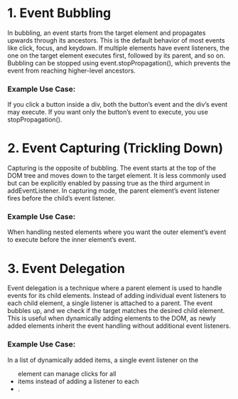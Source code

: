 # 1. Event Bubbling
In bubbling, an event starts from the target element and propagates upwards through its ancestors.
This is the default behavior of most events like click, focus, and keydown.
If multiple elements have event listeners, the one on the target element executes first, followed by its parent, and so on.
Bubbling can be stopped using event.stopPropagation(), which prevents the event from reaching higher-level ancestors.
### **Example Use Case:**
If you click a button inside a div, both the button’s event and the div’s event may execute. If you want only the button’s event to execute, you use stopPropagation().


# 2. Event Capturing (Trickling Down)
Capturing is the opposite of bubbling. The event starts at the top of the DOM tree and moves down to the target element.
It is less commonly used but can be explicitly enabled by passing true as the third argument in addEventListener.
In capturing mode, the parent element’s event listener fires before the child’s event listener.
### **Example Use Case:**
When handling nested elements where you want the outer element’s event to execute before the inner element’s event.

# 3. Event Delegation
Event delegation is a technique where a parent element is used to handle events for its child elements.
Instead of adding individual event listeners to each child element, a single listener is attached to a parent.
The event bubbles up, and we check if the target matches the desired child element.
This is useful when dynamically adding elements to the DOM, as newly added elements inherit the event handling without additional event listeners.
### **Example Use Case:**

In a list of dynamically added items, a single event listener on the <ul> element can manage clicks for all <li> items instead of adding a listener to each <li>.
